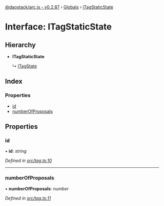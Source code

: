 [@daostack/arc.js - v0.2.87](../README.md) › [Globals](../globals.md) › [ITagStaticState](itagstaticstate.md)

# Interface: ITagStaticState

## Hierarchy

* **ITagStaticState**

  ↳ [ITagState](itagstate.md)

## Index

### Properties

* [id](itagstaticstate.md#id)
* [numberOfProposals](itagstaticstate.md#numberofproposals)

## Properties

###  id

• **id**: *string*

*Defined in [src/tag.ts:10](https://github.com/daostack/alchemy-monorepo/blob/6a18bc5/packages/arc.js/src/tag.ts#L10)*

___

###  numberOfProposals

• **numberOfProposals**: *number*

*Defined in [src/tag.ts:11](https://github.com/daostack/alchemy-monorepo/blob/6a18bc5/packages/arc.js/src/tag.ts#L11)*
